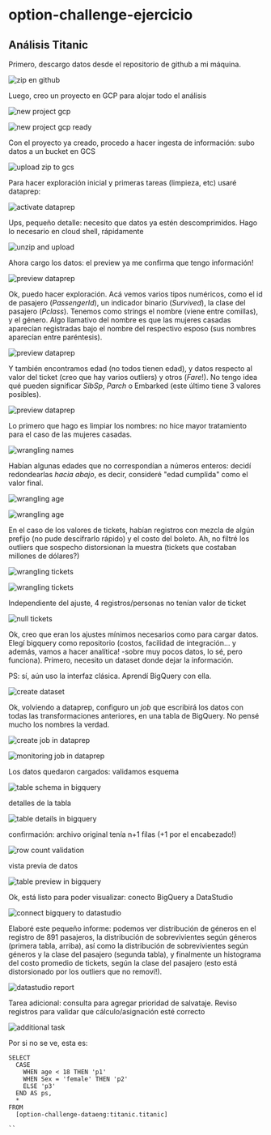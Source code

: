# option-challenge-ejercicio

## Análisis Titanic

Primero, descargo datos desde el repositorio de github a mi máquina.

![zip en github](https://github.com/jquinter/option-challenge-ejercicio/raw/master/img/Screen_Shot_2019-09-03_at_23.14.13.png "zip en github")

Luego, creo un proyecto en GCP para alojar todo el análisis

![new project gcp](https://github.com/jquinter/option-challenge-ejercicio/raw/master/img/Screen_Shot_2019-09-03_at_23.15.05.png "new project gcp")

![new project gcp ready](https://github.com/jquinter/option-challenge-ejercicio/raw/master/img/Screen_Shot_2019-09-03_at_23.15.48.png "new project gcp ready")

Con el proyecto ya creado, procedo a hacer ingesta de información:  subo datos a un bucket en GCS

![upload zip to gcs](https://github.com/jquinter/option-challenge-ejercicio/raw/master/img/Screen_Shot_2019-09-03_at_23.16.42.png "upload zip to gcs")

Para hacer exploración inicial y primeras tareas (limpieza, etc) usaré dataprep:

![activate dataprep](https://github.com/jquinter/option-challenge-ejercicio/raw/master/img/Screen_Shot_2019-09-03_at_23.18.24.png "activate dataprep")

Ups, pequeño detalle: necesito que datos ya estén descomprimidos. Hago lo necesario en cloud shell, rápidamente

![unzip and upload](https://github.com/jquinter/option-challenge-ejercicio/raw/master/img/Screen_Shot_2019-09-03_at_23.23.21.png "unzip and upload")

Ahora cargo los datos: el preview ya me confirma que tengo información!

![preview dataprep](https://github.com/jquinter/option-challenge-ejercicio/raw/master/img/Screen_Shot_2019-09-03_at_23.23.44.png "preview dataprep")

Ok, puedo hacer exploración. Acá vemos varios tipos numéricos, como el id de pasajero (_PassengerId_), un indicador binario (_Survived_), la clase del pasajero (_Pclass_). Tenemos como strings el nombre (viene entre comillas), y el género. Algo llamativo del nombre es que las mujeres casadas aparecían registradas bajo el nombre del respectivo esposo (sus nombres aparecían entre paréntesis).

![preview dataprep](https://github.com/jquinter/option-challenge-ejercicio/raw/master/img/Screen_Shot_2019-09-03_at_23.24.40.png "preview dataprep")

Y también encontramos edad (no todos tienen edad), y datos respecto al valor del ticket (creo que hay varios outliers) y otros (_Fare_!). No tengo idea qué pueden significar _SibSp_, _Parch_ o Embarked (este último tiene 3 valores posibles).

![preview dataprep](https://github.com/jquinter/option-challenge-ejercicio/raw/master/img/Screen_Shot_2019-09-03_at_23.25.32.png "preview dataprep")

Lo primero que hago es limpiar los nombres: no hice mayor tratamiento para el caso de las mujeres casadas.

![wrangling names](https://github.com/jquinter/option-challenge-ejercicio/raw/master/img/Screen_Shot_2019-09-03_at_23.27.18.png "wrangling names")

Habían algunas edades que no correspondían a números enteros: decidí redondearlas _hacia abajo_, es decir, consideré "edad cumplida" como el valor final.

![wrangling age](https://github.com/jquinter/option-challenge-ejercicio/raw/master/img/Screen_Shot_2019-09-03_at_23.29.44.png "wrangling age")

![wrangling age](https://github.com/jquinter/option-challenge-ejercicio/raw/master/img/Screen_Shot_2019-09-03_at_23.30.21.png "wrangling age")

En el caso de los valores de tickets, habían registros con mezcla de algún prefijo (no pude descifrarlo rápido) y el costo del boleto. Ah, no filtré los outliers que sospecho distorsionan la muestra (tickets que costaban millones de dólares?)

![wrangling tickets](https://github.com/jquinter/option-challenge-ejercicio/raw/master/img/Screen_Shot_2019-09-03_at_23.31.32.png "wrangling tickets")

![wrangling tickets](https://github.com/jquinter/option-challenge-ejercicio/raw/master/img/Screen_Shot_2019-09-03_at_23.32.01.png "wrangling tickets")

Independiente del ajuste, 4 registros/personas no tenían valor de ticket

![null tickets](https://github.com/jquinter/option-challenge-ejercicio/raw/master/img/Screen_Shot_2019-09-03_at_23.33.28.png "null tickets")

Ok, creo que eran los ajustes mínimos necesarios como para cargar datos. Elegí bigquery como repositorio (costos, facilidad de integración... y además, vamos a hacer analítica! -sobre muy pocos datos, lo sé, pero funciona). Primero, necesito un dataset donde dejar la información.

PS: sí, aún uso la interfaz clásica. Aprendí BigQuery con ella.

![create dataset](https://github.com/jquinter/option-challenge-ejercicio/raw/master/img/Screen_Shot_2019-09-03_at_23.34.57.png "create dataset")

Ok, volviendo a dataprep, configuro un _job_ que escribirá los datos con todas las transformaciones anteriores, en una tabla de BigQuery. No pensé mucho los nombres la verdad.

![create job in dataprep](https://github.com/jquinter/option-challenge-ejercicio/raw/master/img/Screen_Shot_2019-09-03_at_23.35.21.png "create job in dataprep")

![monitoring job in dataprep](https://github.com/jquinter/option-challenge-ejercicio/raw/master/img/Screen_Shot_2019-09-03_at_23.35.48.png "monitoring job in dataprep")

Los datos quedaron cargados: validamos esquema

![table schema in bigquery](https://github.com/jquinter/option-challenge-ejercicio/raw/master/img/Screen_Shot_2019-09-03_at_23.40.43.png "table schema in bigquery")

detalles de la tabla

![table details in bigquery](https://github.com/jquinter/option-challenge-ejercicio/raw/master/img/Screen_Shot_2019-09-03_at_23.40.52.png "table details in bigquery")

confirmación: archivo original tenía n+1 filas (+1 por el encabezado!)

![row count validation](https://github.com/jquinter/option-challenge-ejercicio/raw/master/img/Screen_Shot_2019-09-03_at_23.41.24.png "row count validation")

vista previa de datos

![table preview in bigquery](https://github.com/jquinter/option-challenge-ejercicio/raw/master/img/Screen_Shot_2019-09-03_at_23.41.39.png "table preview in bigquery")

Ok, está listo para poder visualizar: conecto BigQuery a DataStudio

![connect bigquery to datastudio](https://github.com/jquinter/option-challenge-ejercicio/raw/master/img/Screen_Shot_2019-09-03_at_23.42.27.png "connect bigquery to datastudio")

Elaboré este pequeño informe: podemos ver distribución de géneros en el registro de 891 pasajeros, la distribución de sobrevivientes según géneros (primera tabla, arriba), así como la distribución de sobrevivientes según géneros y la clase del pasajero (segunda tabla), y finalmente un histograma del costo promedio de tickets, según la clase del pasajero (esto está distorsionado por los outliers que no removí!).

![datastudio report](https://github.com/jquinter/option-challenge-ejercicio/raw/master/img/Screen_Shot_2019-09-04_at_00.20.20.png "datastudio report")

Tarea adicional: consulta para agregar prioridad de salvataje. Reviso registros para validar que cálculo/asignación esté correcto

![additional task](https://github.com/jquinter/option-challenge-ejercicio/raw/master/img/Screen_Shot_2019-09-04_at_00.22.14.png "additional task")

Por si no se ve, esta es:

```
SELECT
  CASE
    WHEN age < 18 THEN 'p1'
    WHEN Sex = 'female' THEN 'p2'
    ELSE 'p3'
  END AS ps,
  *
FROM
  [option-challenge-dataeng:titanic.titanic]

``